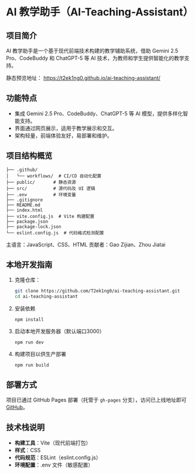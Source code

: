 # AI 教学助手（AI-Teaching-Assistant）

## 项目简介

AI 教学助手是一个基于现代前端技术构建的教学辅助系统，借助 Gemini 2.5 Pro、CodeBuddy 和 ChatGPT-5 等 AI 技术，为教师和学生提供智能化的教学支持。

静态预览地址： https://t2ek1ng0.github.io/ai-teaching-assistant/

## 功能特点

- 集成 Gemini 2.5 Pro、CodeBuddy、ChatGPT-5 等 AI 模型，提供多样化智能支持。
- 界面通过网页展示，适用于教学展示和交互。
- 架构轻量，前端体验友好，易部署和维护。

## 项目结构概览

```
├── .github/
│   └── workflows/  # CI/CD 自动化配置
├── public/       # 静态资源
├── src/          # 源代码及 UI 逻辑
├── .env          # 环境变量
├── .gitignore
├── README.md
├── index.html
├── vite.config.js  # Vite 构建配置
├── package.json
├── package-lock.json
└── eslint.config.js  # 代码格式检测配置
```

主语言：JavaScript、CSS、HTML 
贡献者：Gao Zijian、Zhou Jiatai

## 本地开发指南

1. 克隆仓库：
   ```bash
   git clone https://github.com/T2ek1ng0/ai-teaching-assistant.git
   cd ai-teaching-assistant
   ```

2. 安装依赖

   `npm install`

3. 启动本地开发服务器（默认端口3000）

   `npm run dev`

4. 构建项目以供生产部署

   `npm run build`

## 部署方式

项目已通过 GitHub Pages 部署（托管于 `gh-pages` 分支），访问已上线地址即可[GitHub](https://github.com/T2ek1ng0/ai-teaching-assistant)。

## 技术栈说明

- **构建工具**：Vite（现代前端打包）
- **样式**：CSS
- **代码规范**：ESLint（eslint.config.js）
- **环境配置**：.env 文件（敏感配置）